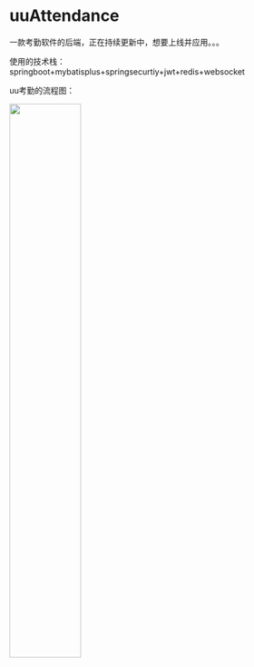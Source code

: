 # uuAttendance

一款考勤软件的后端，正在持续更新中，想要上线并应用。。。

使用的技术栈：springboot+mybatisplus+springsecurtiy+jwt+redis+websocket

uu考勤的流程图：

<img src="https://github.com/Flying-pig-z/uuAttendance/assets/117554874/7116ec22-125f-4689-8ab5-fb33f2a9fb28" width="50%" height="auto">
